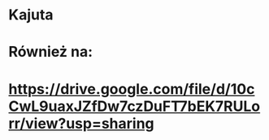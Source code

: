 # Kajuta
# Również na:
# https://drive.google.com/file/d/10cCwL9uaxJZfDw7czDuFT7bEK7RULorr/view?usp=sharing

